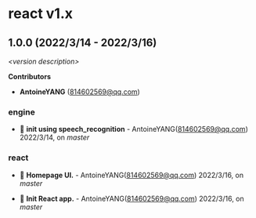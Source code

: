# react v1.x

## 1.0.0 (2022/3/14 - 2022/3/16)

_\<version description\>_

**Contributors**

- **AntoineYANG** (814602569@qq.com)

### engine

+ 🌱 **init using speech_recognition** - AntoineYANG(814602569@qq.com) 2022/3/14, on _master_


### react

+ 🌱 **Homepage UI.** - AntoineYANG(814602569@qq.com) 2022/3/16, on _master_

+ 🌱 **Init React app.** - AntoineYANG(814602569@qq.com) 2022/3/16, on _master_


